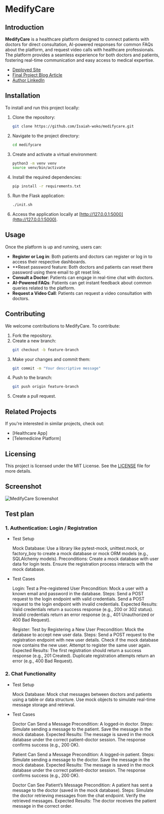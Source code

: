 
# MedifyCare

## Introduction

**MedifyCare** is a healthcare platform designed to connect patients with doctors for direct consultation, AI-powered responses for common FAQs about the platform, and request video calls with healthcare professionals. The platform provides a seamless experience for both doctors and patients, fostering real-time communication and easy access to medical expertise.

- [Deployed Site](https://medifycare.onrender.com) 
- [Final Project Blog Article](https://medium.com/@wokoisaiah68/building-medifycare-a-journey-of-bringing-doctors-and-patients-closer-ce7998033168) 
- [Author LinkedIn](http://www.linkedin.com/in/isaiah-woko-513426256)

## Installation

To install and run this project locally:

1. Clone the repository:
   ```bash
   git clone https://github.com/Isaiah-woko/medifycare.git
   ```

2. Navigate to the project directory:
   ```bash
   cd medifycare
   ```

3. Create and activate a virtual environment:
   ```bash
   python3 -m venv venv
   source venv/bin/activate 
   ```

4. Install the required dependencies:
   ```bash
   pip install -r requirements.txt
   ```


6. Run the Flask application:
   ```bash
   ./init.sh
   ```

7. Access the application locally at [http://127.0.0.1:5000](http://127.0.0.1:5000).

## Usage

Once the platform is up and running, users can:

- **Register or Log in**: Both patients and doctors can register or log in to access their respective dashboards.
- **Reset password feature: Both doctors and patients can reset there password using there email to git reset link.
- **Consult a Doctor**: Patients can engage in real-time chat with doctors.
- **AI-Powered FAQs**: Patients can get instant feedback about common queries related to the platform.
- **Request a Video Call**: Patients can request a video consultation with doctors.

## Contributing

We welcome contributions to MedifyCare. To contribute:

1. Fork the repository.
2. Create a new branch:
   ```bash
   git checkout -b feature-branch
   ```
3. Make your changes and commit them:
   ```bash
   git commit -m "Your descriptive message"
   ```
4. Push to the branch:
   ```bash
   git push origin feature-branch
   ```
5. Create a pull request.

## Related Projects

If you're interested in similar projects, check out:

- [Healthcare App]
- [Telemedicine Platform]

## Licensing

This project is licensed under the MIT License. See the [LICENSE](LICENSE) file for more details.

## Screenshot

![MedifyCare Screenshot](pic.png)

## Test plan

### 1. Authentication: Login / Registration
- Test Setup

    Mock Database: Use a library like pytest-mock, unittest.mock, or factory_boy to create a mock database or mock ORM models (e.g., SQLAlchemy models).
    Preconditions:
        Create a mock database with user data for login tests.
        Ensure the registration process interacts with the mock database.

- Test Cases

    Login: Test a Pre-registered User
        Precondition: Mock a user with a known email and password in the database.
        Steps:
            Send a POST request to the login endpoint with valid credentials.
            Send a POST request to the login endpoint with invalid credentials.
        Expected Results:
            Valid credentials return a success response (e.g., 200 or 302 status).
            Invalid credentials return an error response (e.g., 401 Unauthorized or 400 Bad Request).

    Register: Test by Registering a New User
        Precondition: Mock the database to accept new user data.
        Steps:
            Send a POST request to the registration endpoint with new user details.
            Check if the mock database now contains the new user.
            Attempt to register the same user again.
        Expected Results:
            The first registration should return a success response (e.g., 201 Created).
            Duplicate registration attempts return an error (e.g., 400 Bad Request).

### 2. Chat Functionality
- Test Setup

    Mock Database:
        Mock chat messages between doctors and patients using a table or data structure.
        Use mock objects to simulate real-time message storage and retrieval.
- Test Cases

    Doctor Can Send a Message
        Precondition: A logged-in doctor.
        Steps:
            Simulate sending a message to the patient.
            Save the message in the mock database.
        Expected Results:
            The message is saved in the mock database under the correct patient-doctor session.
            The response confirms success (e.g., 200 OK).

    Patient Can Send a Message
        Precondition: A logged-in patient.
        Steps:
            Simulate sending a message to the doctor.
            Save the message in the mock database.
        Expected Results:
            The message is saved in the mock database under the correct patient-doctor session.
            The response confirms success (e.g., 200 OK).

    Doctor Can See Patient’s Message
        Precondition: A patient has sent a message to the doctor (saved in the mock database).
        Steps:
            Simulate the doctor retrieving messages from the chat endpoint.
            Verify the retrieved messages.
        Expected Results:
            The doctor receives the patient message in the correct order. 
